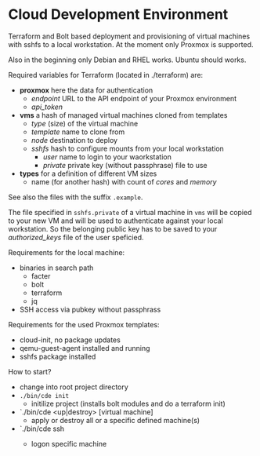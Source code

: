 # Cloud Development Environment

Terraform and Bolt based deployment and provisioning of virtual machines with sshfs to a local workstation. At the moment only Proxmox is supported.

Also in the beginning only Debian and RHEL works. Ubuntu should works.

Required variables for Terraform (located in ./terraform) are:

* **proxmox** here the data for authentication
  * *endpoint* URL to the API endpoint of your Proxmox environment
  * *api_token*
* **vms** a hash of managed virtual machines cloned from templates
  * *type* (size) of the virtual machine
  * *template* name to clone from
  * *node* destination to deploy
  * *sshfs* hash to configure mounts from your local workstation
    * *user* name to login to your waorkstation
    * *private* private key (without passphrase) file to use 
* **types** for a definition of different VM sizes
  * name (for another hash) with count of *cores* and *memory*

See also the files with the suffix `.example`.

The file specified in `sshfs.private` of a virtual machine in `vms` will be copied to your new VM and will be used to authenticate against your local workstation. So the belonging public key has to be saved to your *authorized_keys* file of the user speficied. 

Requirements for the local machine:
* binaries in search path
  * facter
  * bolt
  * terraform
  * jq
* SSH access via pubkey without passphrass

Requirements for the used Proxmox templates:
* cloud-init, no package updates
* qemu-guest-agent installed and running
* sshfs package installed

How to start?

* change into root project directory
* `./bin/cde init` 
  * initilize project (installs bolt modules and do a terraform init)
* `./bin/cde <up|destroy> [virtual machine]
  * apply or destroy all or a specific defined machine(s)
* `./bin/cde ssh <virtual machine>
  * logon specific machine  
